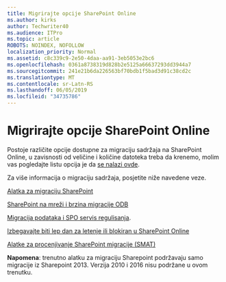 ```yaml
---
title: Migrirajte opcije SharePoint Online
ms.author: kirks
author: Techwriter40
ms.audience: ITPro
ms.topic: article
ROBOTS: NOINDEX, NOFOLLOW
localization_priority: Normal
ms.assetid: c8c339c9-2e50-4daa-aa91-3eb5053e2bc6
ms.openlocfilehash: 0361a8738319d828b2e5125a66637293dd3944a7
ms.sourcegitcommit: 241e21b6da226563bf70bdb1f5bad3d91c38cd2c
ms.translationtype: MT
ms.contentlocale: sr-Latn-RS
ms.lasthandoff: 06/05/2019
ms.locfileid: "34735786"
---
```

# <a name="migrate-options-to-sharepoint-online"></a>Migrirajte opcije SharePoint Online

Postoje različite opcije dostupne za migraciju sadržaja na SharePoint Online, u zavisnosti od veličine i količine datoteka treba da krenemo, molim vas pogledajte listu opcija je da [se nalazi ovde](https://docs.microsoft.com/en-us/sharepointmigration/migrate-to-sharepoint-online).

Za više informacija o migraciju sadržaja, posjetite niže navedene veze.

[Alatka za migraciju SharePoint](https://docs.microsoft.com/en-us/sharepointmigration/introducing-the-sharepoint-migration-tool)

[SharePoint na mreži i brzina migracije ODB](https://docs.microsoft.com/en-us/sharepointmigration/sharepoint-online-and-onedrive-migration-speed)

[Migracija podataka i SPO servis regulisanja](https://blogs.technet.microsoft.com/sposupport/2017/08/12/data-migration-and-spo-service-throttling/).


[Izbegavajte biti lep dan za letenje ili blokiran u SharePoint Online](https://docs.microsoft.com/en-us/sharepoint/dev/general-development/how-to-avoid-getting-throttled-or-blocked-in-sharepoint-online)

[Alatke za procenjivanje SharePoint migracije (SMAT)](https://www.microsoft.com/en-us/download/details.aspx?id=53598&amp;751be11f-ede8-5a0c-058c-2ee190a24fa6=True)

**Napomena**: trenutno alatku za migraciju Sharepoint podržavaju samo migracije iz Sharepoint 2013. Verzija 2010 i 2016 nisu podržane u ovom trenutku.
